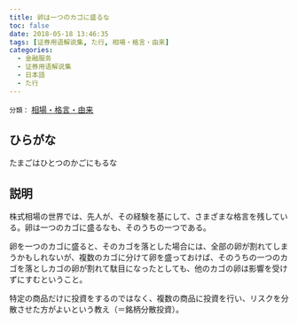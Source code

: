 ```yaml
---
title: 卵は一つのカゴに盛るな
toc: false
date: 2018-05-18 13:46:35
tags: [证券用语解说集, た行, 相場・格言・由来]
categories:
  - 金融服务
  - 证券用语解说集
  - 日本語
  - た行
---
```


`分類：` [相場・格言・由来](/tags/相場・格言・由来/)

## ひらがな

たまごはひとつのかごにもるな

## 説明

株式相場の世界では、先人が、その経験を基にして、さまざまな格言を残している。卵は一つのカゴに盛るなも、そのうちの一つである。

卵を一つのカゴに盛ると、そのカゴを落とした場合には、全部の卵が割れてしまうかもしれないが、複数のカゴに分けて卵を盛っておけば、そのうちの一つのカゴを落としカゴの卵が割れて駄目になったとしても、他のカゴの卵は影響を受けずにすむということ。

特定の商品だけに投資をするのではなく、複数の商品に投資を行い、リスクを分散させた方がよいという教え（＝銘柄分散投資）。
